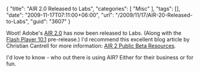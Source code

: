 {
	"title": "AIR 2.0 Released to Labs",
	"categories": [
		"Misc"
	],
	"tags": [],
	"date": "2009-11-17T07:11:00+06:00",
	"url": "/2009/11/17/AIR-20-Released-to-Labs",
	"guid": "3607"
}

Woot! Adobe's <a href="http://labs.adobe.com/technologies/air2/">AIR 2.0</a> has now been released to Labs. (Along with the <a href="http://labs.adobe.com/technologies/flashplayer10/">Flash Player 10.1</a> pre-release.) I'd recommend this excellent blog article by Christian Cantrell for more information: <a href="http://blogs.adobe.com/cantrell/archives/2009/11/air_2_public_beta_resources.html">AIR 2 Public Beta Resources</a>.

I'd love to know - who out there is using AIR? Either for their business or for fun.